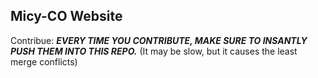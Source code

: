 ## Micy-CO Website

Contribue: ***EVERY TIME YOU CONTRIBUTE, MAKE SURE TO INSANTLY PUSH THEM INTO THIS REPO.*** (It may be slow, but it causes the least merge conflicts)
